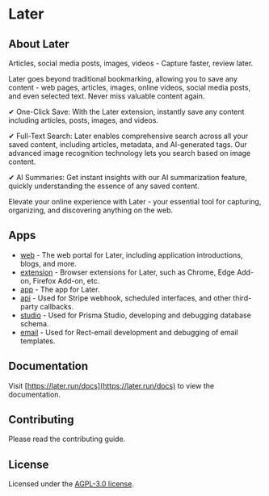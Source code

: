 # Later

## About Later

Articles, social media posts, images, videos - Capture faster, review later.

Later goes beyond traditional bookmarking, allowing you to save any content - web pages, articles, images, online videos, social media posts, and even selected text. Never miss valuable content again.

✔ One-Click Save: With the Later extension, instantly save any content including articles, posts, images, and videos.

✔ Full-Text Search: Later enables comprehensive search across all your saved content, including articles, metadata, and AI-generated tags. Our advanced image recognition technology lets you search based on image content.

✔ AI Summaries: Get instant insights with our AI summarization feature, quickly understanding the essence of any saved content.

Elevate your online experience with Later - your essential tool for capturing, organizing, and discovering anything on the web.

## Apps

- [web](apps/web) - The web portal for Later, including application introductions, blogs, and more.
- [extension](apps/extension) - Browser extensions for Later, such as Chrome, Edge Add-on, Firefox Add-on, etc.
- [app](apps/app) - The app for Later.
- [api](apps/api) - Used for Stripe webhook, scheduled interfaces, and other third-party callbacks.
- [studio](apps/studio) - Used for Prisma Studio, developing and debugging database schema.
- [email](apps/email) - Used for Rect-email development and debugging of email templates.

## Documentation

Visit [https://later.run/docs](https://later.run/docs) to view the documentation.

## Contributing

Please read the contributing guide.

## License

Licensed under the [AGPL-3.0 license](LICENSE).

